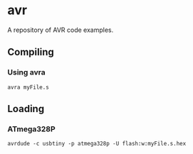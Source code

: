 # avr
A repository of AVR code examples.
## Compiling
### Using avra
~~~~
avra myFile.s
~~~~

## Loading
### ATmega328P
~~~~
avrdude -c usbtiny -p atmega328p -U flash:w:myFile.s.hex
~~~~
